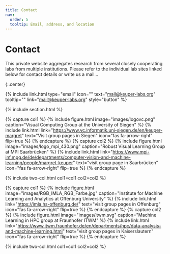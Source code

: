 ```yaml
---
title: Contact
nav:
  order: 5
  tooltip: Email, address, and location
---
```


# <i class="fas fa-envelope"></i>Contact

This private website aggregates research from several closely cooperating labs from multiple institutions. Please refer to the individual lab sites linked below for contact details or write us a mail... 


{:.center}

{%
  include link.html
  type="email"
  icon=""
  text="mail@keuper-labs.org"
  tooltip=""
  link="mail@keuper-labs.org"
  style="button"
%}


{% include section.html %}



{% capture col1 %}
{%
  include figure.html
  image="images/logovc.png"
  caption="Visual Computing Group at the University of Siegen"
%}
{%
  include link.html
  link="https://www.vc.informatik.uni-siegen.de/en/keuper-margret"
  text="Visit group pages in Siegen"
  icon="fas fa-arrow-right"
  flip=true
%}
{% endcapture %}
{% capture col2 %}
{%
  include figure.html
  image="images/logo_mpi_430.png"
  caption="Robust Visual Learning Group at MPI Saarbrücken"
%}
{%
  include link.html
  link="https://www.mpi-inf.mpg.de/de/departments/computer-vision-and-machine-learning/people/margret-keuper"
  text="visit group page in Saarbrücken"
  icon="fas fa-arrow-right"
  flip=true
%}
{% endcapture %}

{% include two-col.html col1=col1 col2=col2 %}

{% capture col1 %}
{%
  include figure.html
  image="images/RGB_IMLA_RGB_Farbe.jpg"
  caption="Institute for Machine Learning and Analytics at Offenburg University"
%}
{%
  include link.html
  link="https://imla.hs-offenburg.de/"
  text="visit group pages in Offenburg"
  icon="fas fa-arrow-right"
  flip=true
%}
{% endcapture %}
{% capture col2 %}
{%
  include figure.html
  image="images/itwm.svg"
  caption="Machine Learning in HPC group at Fraunhofer ITWM"
%}
{%
  include link.html
  link="https://www.itwm.fraunhofer.de/en/departments/hpc/data-analysis-and-machine-learning.html"
  text="visit group pages in Kaiserslautern"
  icon="fas fa-arrow-right"
  flip=true
%}
{% endcapture %}

{% include two-col.html col1=col1 col2=col2 %}
